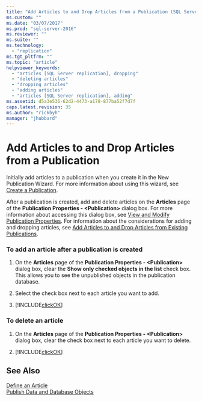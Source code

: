 ```yaml
---
title: "Add Articles to and Drop Articles from a Publication (SQL Server Management Studio) | Microsoft Docs"
ms.custom: ""
ms.date: "03/07/2017"
ms.prod: "sql-server-2016"
ms.reviewer: ""
ms.suite: ""
ms.technology: 
  - "replication"
ms.tgt_pltfrm: ""
ms.topic: "article"
helpviewer_keywords: 
  - "articles [SQL Server replication], dropping"
  - "deleting articles"
  - "dropping articles"
  - "adding articles"
  - "articles [SQL Server replication], adding"
ms.assetid: d5a3e536-62d2-4473-a178-877ba52f7d7f
caps.latest.revision: 35
ms.author: "rickbyh"
manager: "jhubbard"
---
```

# Add Articles to and Drop Articles from a Publication
  Initially add articles to a publication when you create it in the New Publication Wizard. For more information about using this wizard, see [Create a Publication](../../../relational-databases/replication/publish/create-a-publication.md).  
  
 After a publication is created, add and delete articles on the **Articles** page of the **Publication Properties - \<Publication>** dialog box. For more information about accessing this dialog box, see [View and Modify Publication Properties](../../../relational-databases/replication/publish/view-and-modify-publication-properties.md). For information about the considerations for adding and dropping articles, see [Add Articles to and Drop Articles from Existing Publications](../../../relational-databases/replication/publish/add-articles-to-and-drop-articles-from-existing-publications.md).  
  
### To add an article after a publication is created  
  
1.  On the **Articles** page of the **Publication Properties - \<Publication>** dialog box, clear the **Show only checked objects in the list** check box. This allows you to see the unpublished objects in the publication database.  
  
2.  Select the check box next to each article you want to add.  
  
3.  [!INCLUDE[clickOK](../../../analysis-services/data-mining/includes/clickok-md.md)]  
  
### To delete an article  
  
1.  On the **Articles** page of the **Publication Properties - \<Publication>** dialog box, clear the check box next to each article you want to delete.  
  
2.  [!INCLUDE[clickOK](../../../analysis-services/data-mining/includes/clickok-md.md)]  
  
## See Also  
 [Define an Article](../../../relational-databases/replication/publish/define-an-article.md)   
 [Publish Data and Database Objects](../../../relational-databases/replication/publish/publish-data-and-database-objects.md)  
  
  